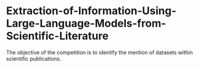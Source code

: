 # Extraction-of-Information-Using-Large-Language-Models-from-Scientific-Literature
The objective of the competition is to identify the mention of datasets within scientific publications.
